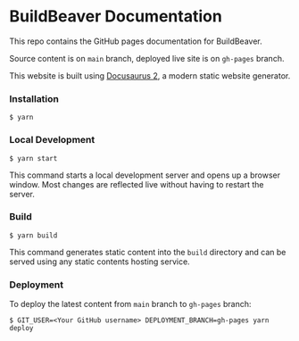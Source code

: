 # BuildBeaver Documentation

This repo contains the GitHub pages documentation for BuildBeaver.

Source content is on `main` branch, deployed live site is on `gh-pages` branch.

This website is built using [Docusaurus 2](https://docusaurus.io/), a modern static website generator.

### Installation

```
$ yarn
```

### Local Development

```
$ yarn start
```

This command starts a local development server and opens up a browser window. Most changes are reflected live without having to restart the server.

### Build

```
$ yarn build
```

This command generates static content into the `build` directory and can be served using any static contents hosting service.

### Deployment

To deploy the latest content from `main` branch to `gh-pages` branch:
```
$ GIT_USER=<Your GitHub username> DEPLOYMENT_BRANCH=gh-pages yarn deploy
```
